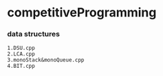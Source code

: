 # competitiveProgramming
### data structures
    1.DSU.cpp
    2.LCA.cpp
    3.monoStack&monoQueue.cpp
    4.BIT.cpp
